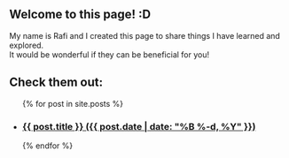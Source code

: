 ## Welcome to this page! :D  
My name is Rafi and I created this page to share things I have learned and explored.  
It would be wonderful if they can be beneficial for you!  

## Check them out:
<ul>
  {% for post in site.posts %}
    <li>
      <h3>
        <a href="{{ post.url }}">{{ post.title }} ({{ post.date | date: "%B %-d, %Y" }})</a>
      </h3>
    </li>
  {% endfor %}
</ul>